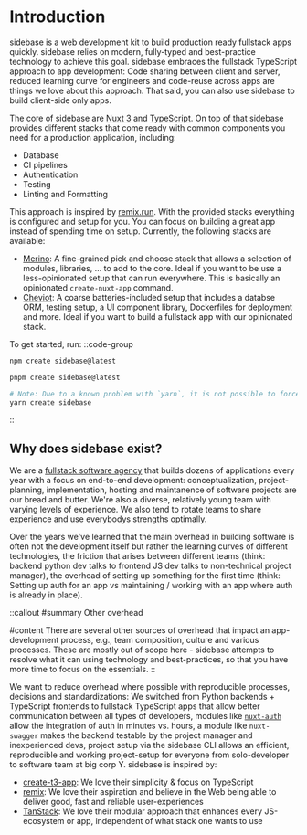 # Introduction

sidebase is a web development kit to build production ready fullstack apps quickly. sidebase relies on modern, fully-typed and best-practice technology to achieve this goal. sidebase embraces the fullstack TypeScript approach to app development: Code sharing between client and server, reduced learning curve for engineers and code-reuse across apps are things we love about this approach. That said, you can also use sidebase to build client-side only apps.

The core of sidebase are [Nuxt 3](https://nuxt.com/) and [TypeScript](https://www.typescriptlang.org/). On top of that sidebase provides different stacks that come ready with common components you need for a production application, including:
- Database
- CI pipelines
- Authentication
- Testing
- Linting and Formatting

This approach is inspired by [remix.run](https://remix.run). With the provided stacks everything is configured and setup for you. You can focus on building a great app instead of spending time on setup. Currently, the following stacks are available:
- [Merino](/welcomes/stacks): A fine-grained pick and choose stack that allows a selection of modules, libraries, ... to add to the core. Ideal if you want to be use a less-opinionated setup that can run everywhere. This is basically an opinionated `create-nuxt-app` command.
- [Cheviot](/welcomes/stacks): A coarse batteries-included setup that includes a databse ORM, testing setup, a UI component library, Dockerfiles for deployment and more. Ideal if you want to build a fullstack app with our opinionated stack.

To get started, run:
::code-group
```bash [npm]
npm create sidebase@latest
```
```bash [pnpm]
pnpm create sidebase@latest
```
```bash [yarn]
# Note: Due to a known problem with `yarn`, it is not possible to force yarn to always use `@latest`: https://github.com/yarnpkg/yarn/issues/6587
yarn create sidebase
```
::

## Why does sidebase exist?

We are a [fullstack software agency](https://github.com/sidestream-tech) that builds dozens of applications every year with a focus on end-to-end development: conceptualization, project-planning, implementation, hosting and maintanence of software projects are our bread and butter. We're also a diverse, relatively young team with varying levels of experience. We also tend to rotate teams to share experience and use everybodys strengths optimally.

Over the years we've learned that the main overhead in building software is often not the development itself but rather the learning curves of different technologies, the friction that arises between different teams (think: backend python dev talks to frontend JS dev talks to non-technical project manager), the overhead of setting up something for the first time (think: Setting up auth for an app vs maintaining / working with an app where auth is already in place).

::callout
#summary
Other overhead

#content
There are several other sources of overhead that impact an app-development process, e.g., team composition, culture and various processes. These are mostly out of scope here - sidebase attempts to resolve what it can using technology and best-practices, so that you have more time to focus on the essentials.
::

We want to reduce overhead where possible with reproducible processes, decisions and standardizations: We switched from Python backends + TypeScript frontends to fullstack TypeScript apps that allow better communication between all types of developers, modules like [`nuxt-auth`](/nuxt-auth) allow the integration of auth in minutes vs. hours, a module like `nuxt-swagger` makes the backend testable by the project manager and inexperienced devs, project setup via the sidebase CLI allows an efficient, reproducible and working project-setup for everyone from solo-developer to software team at big corp Y. sidebase is inspired by:
- [create-t3-app](https://create.t3.gg/): We love their simplicity & focus on TypeScript
- [remix](https://remix.run/): We love their aspiration and believe in the Web being able to deliver good, fast and reliable user-experiences
- [TanStack](https://tanstack.com/): We love their modular approach that enhances every JS-ecosystem or app, independent of what stack one wants to use
